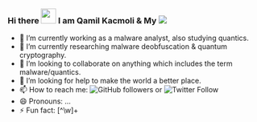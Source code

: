 ### Hi there <img src="https://raw.githubusercontent.com/MartinHeinz/MartinHeinz/master/wave.gif" width="30px"> I am Qamil Kacmoli & My <img src="https://img.shields.io/badge/Moto%20is-Symbiosis%20by%20Mutualism%20-yellowgreen"> 



- 🔭 I’m currently working as a malware analyst, also studying quantics.
- 🌱 I’m currently researching malware deobfuscation & quantum cryptography.
- 👯 I’m looking to collaborate on anything which includes the term malware/quantics. 
- 🤔 I’m looking for help to make the world a better place.
- 📫 How to reach me: <img alt="GitHub followers" src="https://img.shields.io/github/followers/QK336170?style=social"> or <img alt="Twitter Follow" src="https://img.shields.io/twitter/follow/lkacmoli94?color=red&style=social">
- 😄 Pronouns: ...
- ⚡ Fun fact: [^\w]+ 

